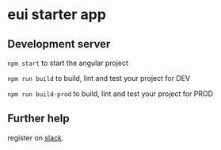 # eui starter app

## Development server

````npm start```` to start the angular project

````npm run build```` to build, lint and test your project for DEV

````npm run build-prod```` to build, lint and test your project for PROD

## Further help

register on [slack](https://ec-eui.slack.com).
